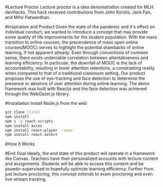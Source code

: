 #Lecture Proctor
Lecture proctor is a idea demonstration created for MLH devHacks. This hack received contributions from John Korolis, Jack Fan, and Mihir Patwardhan.

#Inspiration and Product
Given the state of the pandemic and it's effect on individual conduct, we wanted to introduce a concept that may provide some quality of life improvements for the student population. With the mass transition to online courses, the precendence of mass open online courses(MOOC) serves to highlight the potential drawbacks of online learning, if not apparent already. Even through conventions of common sense, there exists undeniable correlation between attentativeness and learning efficiency. In particular, the downfall of MOOC is the lack of accountability, resulting in lower attention retentions, a constrasting reality when compared to that of a traditional classroom setting. Our product proposes the use of eye-tracking and face detection to determine the presence or absence of user attention during online learning. The demo framework was built with Reactjs and the face detection was achieved through the WebGazer.js library.

#Installation
Install Node.js from the web
```bash
git clone [link]
npm install
npm i -g react-scripts
npm install axios
npm install react-player --save
npm install react-select
```
#How It Works

#End Goal
Ideally, the end state of this product will operate in a framework like Canvas. Teachers have their personalized accounts with lecture content and assignments. Students will be able to access this content and be psuedo-supervised to hopefully optimize learning efficiency. Further from just lecture proctoring, this concept extends to exam proctoring and even live-stream tracking.
